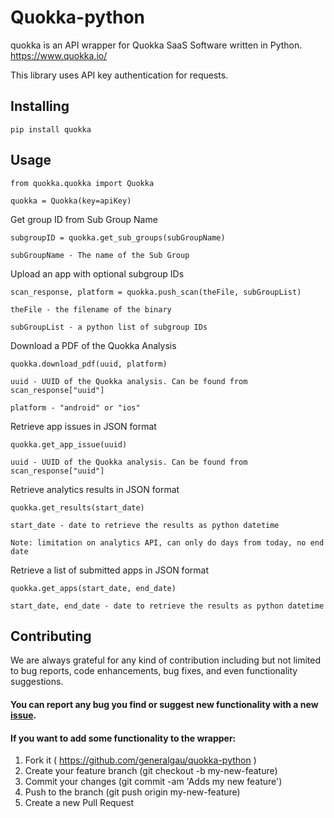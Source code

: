 # Quokka-python

quokka is an API wrapper for Quokka SaaS Software written in Python. https://www.quokka.io/

This library uses API key authentication for requests.

## Installing
```
pip install quokka
```

## Usage
```
from quokka.quokka import Quokka

quokka = Quokka(key=apiKey)
```

Get group ID from Sub Group Name
```
subgroupID = quokka.get_sub_groups(subGroupName)

subGroupName - The name of the Sub Group
```

Upload an app with optional subgroup IDs
```
scan_response, platform = quokka.push_scan(theFile, subGroupList)

theFile - the filename of the binary

subGroupList - a python list of subgroup IDs
```

Download a PDF of the Quokka Analysis
```
quokka.download_pdf(uuid, platform)

uuid - UUID of the Quokka analysis. Can be found from scan_response["uuid"]

platform - "android" or "ios"
```

Retrieve app issues in JSON format
```
quokka.get_app_issue(uuid)

uuid - UUID of the Quokka analysis. Can be found from scan_response["uuid"]
```

Retrieve analytics results in JSON format
```
quokka.get_results(start_date)

start_date - date to retrieve the results as python datetime

Note: limitation on analytics API, can only do days from today, no end date
```

Retrieve a list of submitted apps in JSON format
```
quokka.get_apps(start_date, end_date)

start_date, end_date - date to retrieve the results as python datetime
```

## Contributing
We are always grateful for any kind of contribution including but not limited to bug reports, code enhancements, bug fixes, and even functionality suggestions.
#### You can report any bug you find or suggest new functionality with a new [issue](https://github.com/generalgau/quokka-python/issues).
#### If you want to add some functionality to the wrapper:
1. Fork it ( https://github.com/generalgau/quokka-python )
2. Create your feature branch (git checkout -b my-new-feature)
3. Commit your changes (git commit -am 'Adds my new feature')
4. Push to the branch (git push origin my-new-feature)
5. Create a new Pull Request
